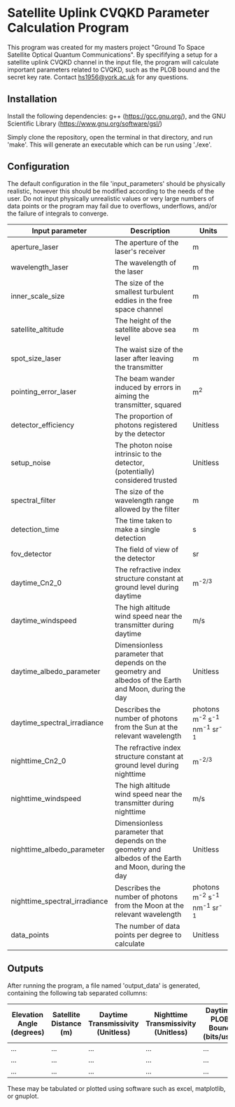 # Satellite Uplink CVQKD Parameter Calculation Program

This program was created for my masters project "Ground To Space Satellite Optical Quantum Communications". By specififying a setup for a satellite uplink CVQKD channel in the input file, the program will calculate important parameters related to CVQKD, such as the PLOB bound and the secret key rate. Contact hs1956@york.ac.uk for any questions.

## Installation

Install the following dependencies: g++ (https://gcc.gnu.org/), and the GNU Scientific Library (https://www.gnu.org/software/gsl/)

Simply clone the repository, open the terminal in that directory, and run 'make'. This will generate an executable which can be run using './exe'.

## Configuration

The default configuration in the file 'input_parameters' should be physically realistic, however this should be modified according to the needs of the user. Do not input physically unrealistic values or very large numbers of data points or the program may fail due to overflows, underflows, and/or the failure of integrals to converge.

| Input parameter | Description | Units |
|----------|----------|----------|
| aperture_laser   | The aperture of the laser's receiver   | m   |
| wavelength_laser   | The wavelength of the laser   | m   |
| inner_scale_size   | The size of the smallest turbulent eddies in the free space channel   | m   |
| satellite_altitude   | The height of the satellite above sea level   | m   |
| spot_size_laser   | The waist size of the laser after leaving the transmitter   | m   |
| pointing_error_laser   | The beam wander induced by errors in aiming the transmitter, squared   | m<sup>2</sup>   |
| detector_efficiency   | The proportion of photons registered by the detector   | Unitless   |
| setup_noise   | The photon noise intrinsic to the detector, (potentially) considered trusted   | Unitless   |
| spectral_filter   | The size of the wavelength range allowed by the filter   | m   |
| detection_time   | The time taken to make a single detection   | s   |
| fov_detector   | The field of view of the detector   | sr   |
| daytime_Cn2_0   | The refractive index structure constant at ground level during daytime   | m<sup>-2/3</sup>   |
| daytime_windspeed   | The high altitude wind speed near the transmitter during daytime   | m/s   |
| daytime_albedo_parameter   | Dimensionless parameter that depends on the geometry and albedos of the Earth and Moon, during the day   | Unitless   |
| daytime_spectral_irradiance   | Describes the number of photons from the Sun at the relevant wavelength   | photons m<sup>-2</sup> s<sup>-1</sup> nm<sup>-1</sup> sr<sup>-1</sup>   |
| nighttime_Cn2_0   | The refractive index structure constant at ground level during nighttime   | m<sup>-2/3</sup>   |
| nighttime_windspeed   | The high altitude wind speed near the transmitter during nighttime   | m/s   |
| nighttime_albedo_parameter   | Dimensionless parameter that depends on the geometry and albedos of the Earth and Moon, during the day   | Unitless   |
| nighttime_spectral_irradiance   | Describes the number of photons from the Moon at the relevant wavelength   | photons m<sup>-2</sup> s<sup>-1</sup> nm<sup>-1</sup> sr<sup>-1</sup>   |
| data_points   | The number of data points per degree to calculate   | Unitless   |

## Outputs

After running the program, a file named 'output_data' is generated, containing the following tab separated collumns:

| Elevation Angle (degrees) | Satellite Distance (m) | Daytime Transmissivity (Unitless) | Nighttime Transmissivity (Unitless) | Daytime PLOB Bound (bits/use) | Nighttime PLOB Bound (bits/use) | Daytime SKR (bits/use) | Nighttime SKR (bits/use) |
|----------|----------|----------|----------|----------|----------|----------|----------|
| ...   | ...   | ...   | ...   | ...   | ...   | ...   | ...   |
| ...   | ...   | ...   | ...   | ...   | ...   | ...   | ...   |
| ...   | ...   | ...   | ...   | ...   | ...   | ...   | ...   |

These may be tabulated or plotted using software such as excel, matplotlib, or gnuplot.
